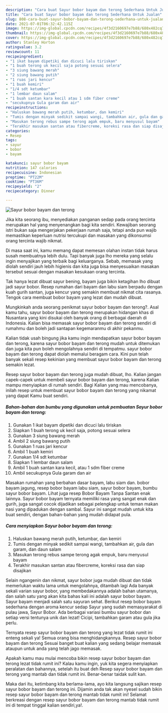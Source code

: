 ```yaml
---
description: "Cara buat Sayur bobor bayam dan terong Sederhana Untuk Jualan"
title: "Cara buat Sayur bobor bayam dan terong Sederhana Untuk Jualan"
slug: 808-cara-buat-sayur-bobor-bayam-dan-terong-sederhana-untuk-jualan
date: 2021-07-01T06:32:42.115Z
image: https://img-global.cpcdn.com/recipes/4f3d2160697e7b88/680x482cq70/sayur-bobor-bayam-dan-terong-foto-resep-utama.jpg
thumbnail: https://img-global.cpcdn.com/recipes/4f3d2160697e7b88/680x482cq70/sayur-bobor-bayam-dan-terong-foto-resep-utama.jpg
cover: https://img-global.cpcdn.com/recipes/4f3d2160697e7b88/680x482cq70/sayur-bobor-bayam-dan-terong-foto-resep-utama.jpg
author: Stanley Horton
ratingvalue: 3.2
reviewcount: 11
recipeingredient:
- "1 ikat bayam dipetiki dan dicuci lalu tiriskan"
- "1 buah terong uk kecil saja potong sesuai selera"
- "3 siung bawang merah"
- "2 siung bawang putih"
- "1 ruas jari kencur"
- "1 buah kemiri"
- "1/4 sdt ketumbar"
- "1 lembar daun salam"
- "1 buah santan kara kecil atau 1 sdm fiber creme"
- "secukupnya Gula garam dan air"
recipeinstructions:
- "Haluskan bawang merah putih, ketumbar, dan kemiri"
- "Tumis dengan minyak sedikit sampai wangi, tambahkan air, gula dan garam, dan daun salam"
- "Masukan terong rebus sampe terong agak empuk, baru menyusul bayam"
- "Terakhir masukan santan atau fibercreme, koreksi rasa dan siap disajikan"
categories:
- Resep
tags:
- sayur
- bobor
- bayam

katakunci: sayur bobor bayam 
nutrition: 147 calories
recipecuisine: Indonesian
preptime: "PT22M"
cooktime: "PT36M"
recipeyield: "2"
recipecategory: Dinner

---
```



![Sayur bobor bayam dan terong](https://img-global.cpcdn.com/recipes/4f3d2160697e7b88/680x482cq70/sayur-bobor-bayam-dan-terong-foto-resep-utama.jpg)

Jika kita seorang ibu, menyediakan panganan sedap pada orang tercinta merupakan hal yang menyenangkan bagi kita sendiri. Kewajiban seorang istri bukan saja mengerjakan pekerjaan rumah saja, tetapi anda pun wajib memastikan keperluan nutrisi tercukupi dan masakan yang dikonsumsi orang tercinta wajib nikmat.

Di masa  saat ini, kamu memang dapat memesan olahan instan tidak harus susah membuatnya lebih dulu. Tapi banyak juga lho mereka yang selalu ingin menyajikan yang terbaik bagi keluarganya. Sebab, memasak yang diolah sendiri jauh lebih higienis dan kita juga bisa menyesuaikan masakan tersebut sesuai dengan masakan kesukaan orang tercinta. 

Tak hanya lezat dibuat sayur bening, bayam juga bikin ketagihan lho dibuat jadi sayur bobor. Resep rumahan dari bayam dan labu siam berpadu dengan kuah gurih santan, juga kencur yang semakin membuat nikmat cita rasanya. Tengok cara membuat bobor bayam yang lezat dan mudah dibuat.

Mungkinkah anda seorang penikmat sayur bobor bayam dan terong?. Asal kamu tahu, sayur bobor bayam dan terong merupakan hidangan khas di Nusantara yang kini disukai oleh banyak orang di berbagai daerah di Indonesia. Kalian bisa memasak sayur bobor bayam dan terong sendiri di rumahmu dan boleh jadi santapan kegemaranmu di akhir pekanmu.

Kalian tidak usah bingung jika kamu ingin mendapatkan sayur bobor bayam dan terong, karena sayur bobor bayam dan terong mudah untuk ditemukan dan juga kita pun boleh mengolahnya sendiri di tempatmu. sayur bobor bayam dan terong dapat diolah memalui beragam cara. Kini pun telah banyak sekali resep kekinian yang membuat sayur bobor bayam dan terong semakin lezat.

Resep sayur bobor bayam dan terong juga mudah dibuat, lho. Kalian jangan capek-capek untuk membeli sayur bobor bayam dan terong, karena Kalian mampu menyiapkan di rumah sendiri. Bagi Kalian yang mau mencobanya, inilah resep untuk membuat sayur bobor bayam dan terong yang nikamat yang dapat Kamu buat sendiri.

<!--inarticleads1-->

##### Bahan-bahan dan bumbu yang digunakan untuk pembuatan Sayur bobor bayam dan terong:

1. Gunakan 1 ikat bayam dipetiki dan dicuci lalu tiriskan
1. Siapkan 1 buah terong uk kecil saja, potong sesuai selera
1. Gunakan 3 siung bawang merah
1. Ambil 2 siung bawang putih
1. Gunakan 1 ruas jari kencur
1. Ambil 1 buah kemiri
1. Gunakan 1/4 sdt ketumbar
1. Siapkan 1 lembar daun salam
1. Ambil 1 buah santan kara kecil, atau 1 sdm fiber creme
1. Ambil secukupnya Gula garam dan air


Masakan rumahan yang berbahan dasar bayam, labu siam dan. bobor bayam jagung, resep bobor bayam labu siam, sayur bobor bayam, bumbu sayur bobor bayam. Lihat juga resep Bobor Bayam Tanpa Santan enak lainnya. Sayur bobor bayam ternyata memiliki rasa yang sangat enak dan gurih, juga sangat cocok dijadikan sebagai pelengkap untuk teman makan nasi yang dipadukan dengan sambal. Sayur ini sangat mudah untuk kita buat sendiri, dengan bahan-bahan yang mudah didapat pula. 

<!--inarticleads2-->

##### Cara menyiapkan Sayur bobor bayam dan terong:

1. Haluskan bawang merah putih, ketumbar, dan kemiri
1. Tumis dengan minyak sedikit sampai wangi, tambahkan air, gula dan garam, dan daun salam
1. Masukan terong rebus sampe terong agak empuk, baru menyusul bayam
1. Terakhir masukan santan atau fibercreme, koreksi rasa dan siap disajikan


Selain ngangenin dan nikmat, sayur bobor juga mudah dibuat dan tidak memerlukan waktu lama untuk mengolahnya, ditambah lagi Ada banyak sekali varian sayur bobor, yang membedakannya adalah bahan utamanya, dan salah satu yang akan kita bahas kali ini adalah sayur bobor bayam. Sayur bayam menjadi salah satu sayuran sehat. Berikut resep bobor bayam sederhana dengan aroma kencur sedap Sayur yang sudah memasyarakat di pulau jawa, Sayur Bobor. Ada berbagai variasi bumbu sayur bobor dan setiap versi tentunya unik dan lezat! Cicipi, tambahkan garam atau gula jika perlu. 

Ternyata resep sayur bobor bayam dan terong yang lezat tidak rumit ini enteng sekali ya! Semua orang bisa menghidangkannya. Resep sayur bobor bayam dan terong Sesuai banget buat kalian yang sedang belajar memasak ataupun untuk anda yang telah jago memasak.

Apakah kamu mau mulai mencoba bikin resep sayur bobor bayam dan terong lezat tidak rumit ini? Kalau kamu ingin, yuk kita segera menyiapkan peralatan dan bahannya, setelah itu buat deh Resep sayur bobor bayam dan terong yang mantab dan tidak rumit ini. Benar-benar taidak sulit kan. 

Maka dari itu, ketimbang kita berlama-lama, ayo kita langsung sajikan resep sayur bobor bayam dan terong ini. Dijamin anda tak akan nyesel sudah bikin resep sayur bobor bayam dan terong mantab tidak rumit ini! Selamat berkreasi dengan resep sayur bobor bayam dan terong mantab tidak rumit ini di tempat tinggal kalian sendiri,ya!.

